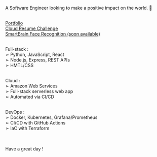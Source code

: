 A Software Engineer looking to make a positive impact on the world. 💚<br><br>

[Portfolio](https://jagaesh.github.io)<br>
[Cloud Resume Challenge](https://cloud-resume-challenge.charlescloudjourney.com)<br>
[SmartBrain Face Recognition (soon available)](https://github.com/Jagaesh)<br><br>

Full-stack :<br>
➢ Python, JavaScript, React<br>
➢ Node.js, Express, REST APIs<br>
➢ HMTL/CSS<br><br>

Cloud :<br>
➢ Amazon Web Services<br>
➢ Full-stack serverless web app<br>
➢ Automated via CI/CD<br><br>

DevOps :<br>
➢ Docker, Kubernetes, Grafana/Prometheus<br>
➢ CI/CD with GitHub Actions<br>
➢ IaC with Terraform<br><br><br>

Have a great day !
